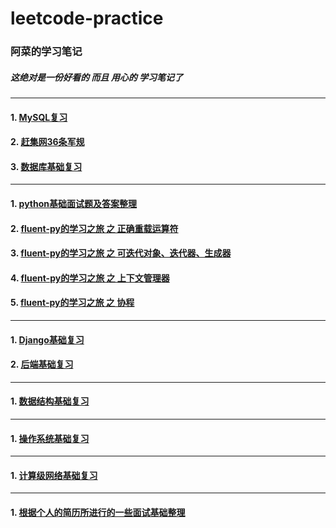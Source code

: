 # leetcode-practice

### 阿菜的学习笔记 
##### 这绝对是一份好看的 而且 用心的 学习笔记了

--------------------
#### 1. [MySQL复习](https://github.com/LydiaCai1203/leetcode-practice/blob/master/mysql/MySQL%20%E8%A6%81%E7%82%B9.md)

#### 2. [赶集网36条军规](https://github.com/LydiaCai1203/leetcode-practice/blob/master/mysql/36%E6%9D%A1%E5%86%9B%E8%A7%84.txt)

#### 3. [数据库基础复习](https://github.com/LydiaCai1203/leetcode-practice/blob/master/interview-practise/database_base_tips.md)

--------------------
#### 1. [python基础面试题及答案整理](https://github.com/LydiaCai1203/leetcode-practice/blob/master/interview-practise/python_base_tips.md)

#### 2. [fluent-py的学习之旅 之 正确重载运算符](https://github.com/LydiaCai1203/leetcode-practice/blob/master/flu-py/chapter13/operator_override.md)

#### 3. [fluent-py的学习之旅 之 可迭代对象、迭代器、生成器](https://github.com/LydiaCai1203/leetcode-practice/blob/master/flu-py/chapter14/iterable_obj.md)

#### 4. [fluent-py的学习之旅 之 上下文管理器](https://github.com/LydiaCai1203/leetcode-practice/blob/master/flu-py/chapter15/context_manager.md)

#### 5. [fluent-py的学习之旅 之 协程](https://github.com/LydiaCai1203/leetcode-practice/blob/master/flu-py/chapter16/coroutines.md)

--------------------
#### 1. [Django基础复习](https://github.com/LydiaCai1203/leetcode-practice/blob/master/interview-practise/django_base_tips.md)

#### 2. [后端基础复习](https://github.com/LydiaCai1203/leetcode-practice/blob/master/interview-practise/web_backend_tips.md)

--------------------
#### 1. [数据结构基础复习](https://github.com/LydiaCai1203/leetcode-practice/blob/master/interview-practise/datastructure_base_tips.md)

--------------------
#### 1. [操作系统基础复习](https://github.com/LydiaCai1203/leetcode-practice/blob/master/interview-practise/os_base_tips.md)

--------------------
#### 1. [计算级网络基础复习](https://github.com/LydiaCai1203/leetcode-practice/blob/master/interview-practise/network_base_tips.md)

-------------------
#### 1. [根据个人的简历所进行的一些面试基础整理](https://github.com/LydiaCai1203/leetcode-practice/blob/master/interview-practise/resume_tips.md)

